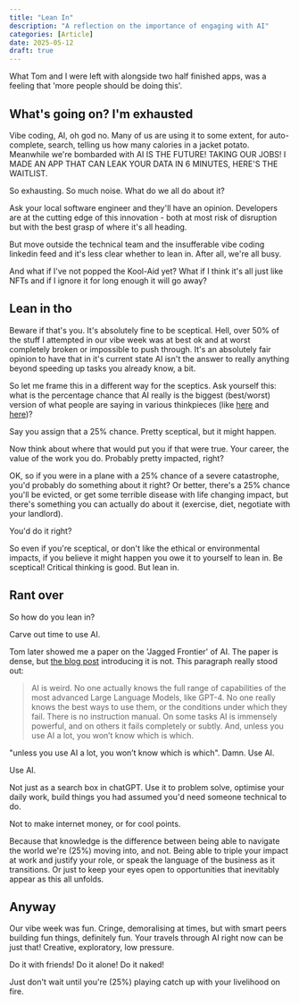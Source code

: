 ```yaml
---
title: "Lean In"
description: "A reflection on the importance of engaging with AI"
categories: [Article]
date: 2025-05-12
draft: true
---
```




What Tom and I were left with alongside two half finished apps, was a feeling that 'more people should be doing this'.

## What's going on? I'm exhausted

Vibe coding, AI, oh god no. Many of us are using it to some extent, for auto-complete, search, telling us how many calories in a jacket potato. Meanwhile we're bombarded with AI IS THE FUTURE! TAKING OUR JOBS! I MADE AN APP THAT CAN LEAK YOUR DATA IN 6 MINUTES, HERE'S THE WAITLIST.

So exhausting. So much noise. What do we all do about it?

Ask your local software engineer and they'll have an opinion. Developers are at the cutting edge of this innovation - both at most risk of disruption but with the best grasp of where it's all heading.

But move outside the technical team and the insufferable vibe coding linkedin feed and it's less clear whether to lean in. After all, we're all busy.

And what if I've not popped the Kool-Aid yet? What if I think it's all just like NFTs and if I ignore it for long enough it will go away?

## Lean in tho

Beware if that's you. It's absolutely fine to be sceptical. Hell, over 50% of the stuff I attempted in our vibe week was at best ok and at worst completely broken or impossible to push through. It's an absolutely fair opinion to have that in it's current state AI isn't the answer to really anything beyond speeding up tasks you already know, a bit.

So let me frame this in a different way for the sceptics. Ask yourself this: what is the percentage chance that AI really is the biggest (best/worst) version of what people are saying in various thinkpieces (like [here](https://sourcegraph.com/blog/revenge-of-the-junior-developer) and [here](https://ai-2027.com/))?

Say you assign that a 25% chance. Pretty sceptical, but it might happen.

Now think about where that would put you if that were true. Your career, the value of the work you do. Probably pretty impacted, right?

OK, so if you were in a plane with a 25% chance of a severe catastrophe, you'd probably do something about it right? Or better, there's a 25% chance you'll be evicted, or get some terrible disease with life changing impact, but there's something you can actually do about it (exercise, diet, negotiate with your landlord).

You'd do it right?

So even if you're sceptical, or don't like the ethical or environmental impacts, if you believe it might happen you owe it to yourself to lean in. Be sceptical! Critical thinking is good. But lean in.

## Rant over

So how do you lean in?

Carve out time to use AI.

Tom later showed me a paper on the 'Jagged Frontier' of AI. The paper is dense, but [the blog post](https://www.oneusefulthing.org/p/centaurs-and-cyborgs-on-the-jagged) introducing it is not. This paragraph really stood out:

> AI is weird. No one actually knows the full range of capabilities of the most advanced Large Language Models, like GPT-4. No one really knows the best ways to use them, or the conditions under which they fail. There is no instruction manual. On some tasks AI is immensely powerful, and on others it fails completely or subtly. And, unless you use AI a lot, you won’t know which is which.

"unless you use AI a lot, you won’t know which is which". Damn. Use AI.

Use AI.

Not just as a search box in chatGPT. Use it to problem solve, optimise your daily work, build things you had assumed you'd need someone technical to do.

Not to make internet money, or for cool points.

Because that knowledge is the difference between being able to navigate the world we're (25%) moving into, and not. Being able to triple your impact at work and justify your role, or speak the language of the business as it transitions. Or just to keep your eyes open to opportunities that inevitably appear as this all unfolds.

## Anyway

Our vibe week was fun. Cringe, demoralising at times, but with smart peers building fun things, definitely fun. Your travels through AI right now can be just that! Creative, exploratory, low pressure.

Do it with friends! Do it alone! Do it naked!

Just don't wait until you're (25%) playing catch up with your livelihood on fire.